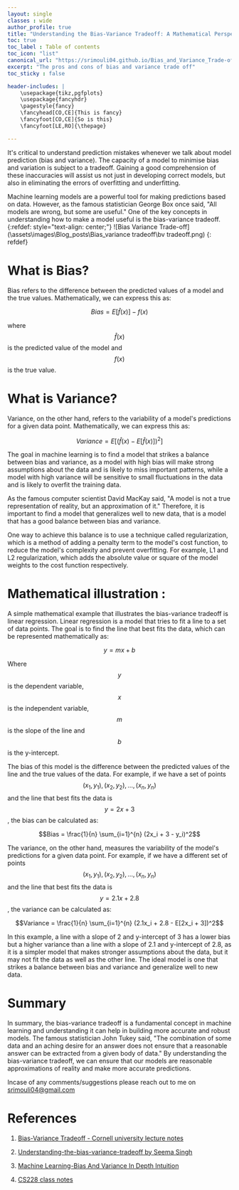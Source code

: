 ```yaml
---
layout: single
classes : wide
author_profile: true
title: "Understanding the Bias-Variance Tradeoff: A Mathematical Perspective"
toc: true
toc_label : Table of contents
toc_icon: "list"
canonical_url: "https://srimouli04.github.io/Bias_and_Variance_Trade-off"
excerpt: "The pros and cons of bias and variance trade off"
toc_sticky : false

header-includes: |
    \usepackage{tikz,pgfplots}
    \usepackage{fancyhdr}
    \pagestyle{fancy}
    \fancyhead[CO,CE]{This is fancy}
    \fancyfoot[CO,CE]{So is this}
    \fancyfoot[LE,RO]{\thepage}

---
```



It's critical to understand prediction mistakes whenever we talk about model prediction (bias and variance). The capacity of a model to minimise bias and variation is subject to a tradeoff. Gaining a good comprehension of these inaccuracies will assist us not just in developing correct models, but also in eliminating the errors of overfitting and underfitting.

Machine learning models are a powerful tool for making predictions based on data. However, as the famous statistician George Box once said, "All models are wrong, but some are useful." One of the key concepts in understanding how to make a model useful is the bias-variance tradeoff.
{:refdef: style="text-align: center;"}
![Bias Variance Trade-off](\assets\images\Blog_posts\Bias_variance tradeoff\bv tradeoff.png)
{: refdef}
# What is Bias?
Bias refers to the difference between the predicted values of a model and the true values. Mathematically, we can express this as:

$$Bias = E[\hat{f}(x)] - f(x)$$

where $$\hat{f}(x)$$ is the predicted value of the model and $$f(x)$$ is the true value.

# What is Variance?
Variance, on the other hand, refers to the variability of a model's predictions for a given data point. Mathematically, we can express this as:

$$Variance = E[(\hat{f}(x) - E[\hat{f}(x)])^2]$$

The goal in machine learning is to find a model that strikes a balance between bias and variance, as a model with high bias will make strong assumptions about the data and is likely to miss important patterns, while a model with high variance will be sensitive to small fluctuations in the data and is likely to overfit the training data.

As the famous computer scientist David MacKay said, "A model is not a true representation of reality, but an approximation of it." Therefore, it is important to find a model that generalizes well to new data, that is a model that has a good balance between bias and variance.

One way to achieve this balance is to use a technique called regularization, which is a method of adding a penalty term to the model's cost function, to reduce the model's complexity and prevent overfitting. For example, L1 and L2 regularization, which adds the absolute value or square of the model weights to the cost function respectively.

# Mathematical illustration :
A simple mathematical example that illustrates the bias-variance tradeoff is linear regression. Linear regression is a model that tries to fit a line to a set of data points. The goal is to find the line that best fits the data, which can be represented mathematically as:

$$y = mx + b$$

Where $$y$$ is the dependent variable, $$x$$ is the independent variable, $$m$$ is the slope of the line and $$b$$ is the y-intercept.

The bias of this model is the difference between the predicted values of the line and the true values of the data. For example, if we have a set of points $$(x_1, y_1), (x_2, y_2), ..., (x_n, y_n)$$ and the line that best fits the data is $$y = 2x + 3$$, the bias can be calculated as:

$$Bias = \frac{1}{n} \sum_{i=1}^{n} (2x_i + 3 - y_i)^2$$

The variance, on the other hand, measures the variability of the model's predictions for a given data point. For example, if we have a different set of points $$(x_1, y_1), (x_2, y_2), ..., (x_n, y_n)$$ and the line that best fits the data is $$y = 2.1x + 2.8$$, the variance can be calculated as:

$$Variance = \frac{1}{n} \sum_{i=1}^{n} (2.1x_i + 2.8 - E[2x_i + 3])^2$$

In this example, a line with a slope of 2 and y-intercept of 3 has a lower bias but a higher variance than a line with a slope of 2.1 and y-intercept of 2.8, as it is a simpler model that makes stronger assumptions about the data, but it may not fit the data as well as the other line. The ideal model is one that strikes a balance between bias and variance and generalize well to new data.

# Summary
In summary, the bias-variance tradeoff is a fundamental concept in machine learning and understanding it can help in building more accurate and robust models. The famous statistician John Tukey said, "The combination of some data and an aching desire for an answer does not ensure that a reasonable answer can be extracted from a given body of data." By understanding the bias-variance tradeoff, we can ensure that our models are reasonable approximations of reality and make more accurate predictions.

Incase of any comments/suggestions please reach out to me on srimouli04@gmail.com
# References

1. [ Bias-Variance Tradeoff - Cornell university lecture notes](https://www.cs.cornell.edu/courses/cs4780/2018fa/lectures/lecturenote12.html)

2. [Understanding-the-bias-variance-tradeoff by Seema Singh](https://towardsdatascience.com/understanding-the-bias-variance-tradeoff-165e6942b229)

3. [Machine Learning-Bias And Variance In Depth Intuition](https://www.youtube.com/watch?v=BqzgUnrNhFM)

4. [CS228 class notes](https://ermongroup.github.io/cs228-notes/preliminaries/probabilityreview/)